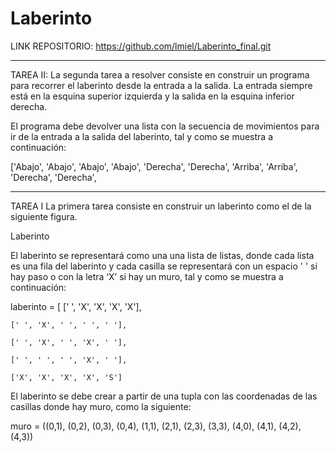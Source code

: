 # Laberinto
LINK REPOSITORIO: https://github.com/lmiel/Laberinto_final.git
________________________________________________________________________________________________________________________________________
TAREA II:
La segunda tarea a resolver consiste en construir un programa para recorrer el laberinto desde la entrada a la salida. La entrada siempre está en la esquina superior izquierda y la salida en la esquina inferior derecha.

El programa debe devolver una lista con la secuencia de movimientos para ir de la entrada a la salida del laberinto, tal y como se muestra a continuación:

['Abajo', 'Abajo', 'Abajo', 'Abajo', 'Derecha', 'Derecha', 'Arriba', 'Arriba', 'Derecha', 'Derecha',
________________________________________________________________________________________________________________________________________

TAREA I
La primera tarea consiste en construir un laberinto como el de la siguiente figura.

Laberinto

El laberinto se representará como una una lista de listas, donde cada lista es una fila del laberinto y cada casilla se representará con un espacio ' ' si hay paso o con la letra ‘X’ si hay un muro, tal y como se muestra a continuación:

laberinto = [
    [' ', 'X', 'X', 'X', 'X'],
    
    [' ', 'X', ' ', ' ', ' '],
    
    [' ', 'X', ' ', 'X', ' '], 
    
    [' ', ' ', ' ', 'X', ' '], 
    
    ['X', 'X', 'X', 'X', 'S']
    
El laberinto se debe crear a partir de una tupla con las coordenadas de las casillas donde hay muro, como la siguiente:

muro = ((0,1), (0,2), (0,3), (0,4), (1,1), (2,1), (2,3), (3,3), (4,0), (4,1), (4,2), (4,3))
